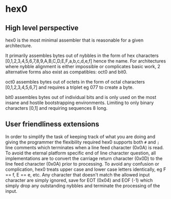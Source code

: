 # hex0

## High level perspective

hex0 is the most minimal assembler that is reasonable for a given architecture.

It primarily assembles bytes out of nybbles in the form of hex characters [0,1,2,3,4,5,6,7,8,9,A,B,C,D,E,F,a,b,c,d,e,f] hence the name.
For architectures where nybble alignment is either impossible or complicates basic work, 2 alternative forms also exist as compatibles: oct0 and bit0.

oct0 assembles bytes out of octets in the form of octal characters [0,1,2,3,4,5,6,7] and requires a triplet eg 077 to create a byte.

bit0 assembles bytes out of individual bits and is only used on the most insane and hostile bootstrapping environments. Limiting to only binary characters [0,1] and requiring sequences 8 long.

## User friendliness extensions

In order to simplify the task of keeping track of what you are doing and giving the programmer the flexibility required hex0 supports both `#` and `;` line comments which terminates when a line feed character (0x0A) is read.
To avoid the eternal platform specific end of line character question, all implementations are to convert the carriage return character (0x0D) to the line feed character (0x0A) prior to processing.
To avoid any confusion or complication, hex0 treats upper case and lower case letters identically, eg F == f, E == e, etc.
Any character that doesn't match the allowed input character are simply ignored, save for EOT (0x04) and EOF (-1) which simply drop any outstanding nybbles and terminate the processing of the input.
